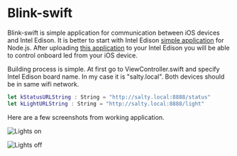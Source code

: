 # Blink-swift

Blink-swift is simple application for communication between iOS devices and Intel Edison. It is better to start with Intel Edison [simple application](https://github.com/snyuryev/Blink-edison) for Node.js. After uploading [this application](https://github.com/snyuryev/Blink-edison) to your Intel Edison you will be able to control onboard led from your iOS device.

Building process is simple. At first go to ViewController.swift and specify Intel Edison board name. In my case it is "salty.local". Both devices should be in same wifi network. 

```swift
let kStatusURLString : String = "http://salty.local:8888/status"
let kLightURLString : String = "http://salty.local:8888/light"
```

Here are a few screenshots from working application.

![Lights on](https://raw.githubusercontent.com/snyuryev/Blink-swift/master/light-on.jpg)

![Lights off](https://raw.githubusercontent.com/snyuryev/Blink-swift/master/light-off.jpg)

